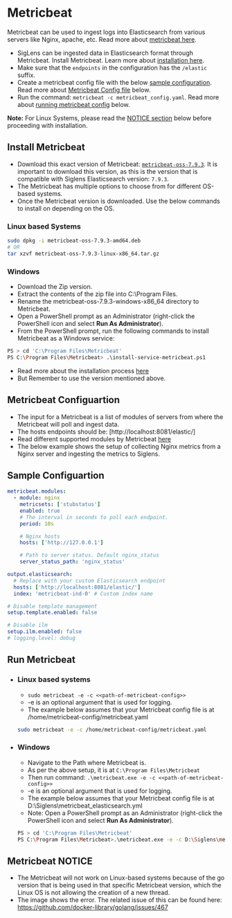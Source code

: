# Metricbeat

Metricbeat can be used to ingest logs into Elasticsearch from various servers like Nginx, apache, etc. Read more about [metricbeat here](https://www.elastic.co/guide/en/beats/metricbeat/7.9/metricbeat-overview.html).

- SigLens can be ingested data in Elasticsearch format through Metricbeat. Install Metricbeat. Learn more about [installation here](#install-metricbeat).
- Make sure that the `endpoints` in the configuration has the `/elastic` suffix.
- Create a metricbeat config file with the below [sample configuration](#sample-configuartion). Read more about [Metricbeat Config file](#metricbeat-configuartion) below.
- Run the command: `metricbeat -c metricbeat_config.yaml`. Read more about [running metricbeat config](#run-metricbeat-config) below.

**Note:** For Linux Systems, please read the [NOTICE section](#metricbeat-notice) below before proceeding with installation.

## Install Metricbeat

- Download this exact version of Metricbeat: [`metricbeat-oss-7.9.3`](https://www.elastic.co/downloads/past-releases/metricbeat-oss-7-9-3). It is important to download this version, as this is the version that is compatible with Siglens Elasticsearch version: `7.9.3`.
- The Metricbeat has multiple options to choose from for different OS-based systems.
- Once the Metricbeat version is downloaded. Use the below commands to install on depending on the OS.

### Linux based Systems

```bash
sudo dpkg -i metricbeat-oss-7.9.3-amd64.deb
# OR
tar xzvf metricbeat-oss-7.9.3-linux-x86_64.tar.gz
```

### Windows

- Download the Zip version.
- Extract the contents of the zip file into C:\Program Files.
- Rename the metricbeat-oss-7.9.3-windows-x86_64 directory to Metricbeat.
- Open a PowerShell prompt as an Administrator (right-click the PowerShell icon and select **Run As Administrator**).
- From the PowerShell prompt, run the following commands to install Metricbeat as a Windows service:

```bash
PS > cd 'C:\Program Files\Metricbeat'
PS C:\Program Files\Metricbeat> .\install-service-metricbeat.ps1
```

- Read more about the installation process [here](https://www.elastic.co/guide/en/beats/metricbeat/7.9/metricbeat-installation-configuration.html)
- But Remember to use the version mentioned above.

## Metricbeat Configuartion

- The input for a Metricbeat is a list of modules of servers from where the Metricbeat will poll and ingest data.
- The hosts endpoints should be: [http://localhost:8081/elastic/]
- Read different supported modules by Metricbeat [here](https://www.elastic.co/guide/en/beats/metricbeat/7.9/metricbeat-modules.html)
- The below example shows the setup of collecting Nginx metrics from a Nginx server and ingesting the metrics to Siglens.

## Sample Configuartion

```yaml
metricbeat.modules:
  - module: nginx
    metricsets: ['stubstatus']
    enabled: true
    # The interval in seconds to poll each endpoint.
    period: 10s

    # Nginx hosts
    hosts: ['http://127.0.0.1']

    # Path to server status. Default nginx_status
    server_status_path: 'nginx_status'

output.elasticsearch:
  # Replace with your custom Elasticsearch endpoint
  hosts: ['http://localhost:8081/elastic/']
  index: 'metricbeat-ind-0' # Custom index name

# Disable template management
setup.template.enabled: false

# Disable ilm
setup.ilm.enabled: false
# logging.level: debug
```

## Run Metricbeat

- ### Linux based systems

  - `sudo metricbeat -e -c <<path-of-metricbeat-config>>`
  - -e is an optional argument that is used for logging.
  - The example below assumes that your Metricbeat config file is at /home/metricbeat-config/metricbeat.yaml

  ```bash
  sudo metricbeat -e -c /home/metricbeat-config/metricbeat.yaml
  ```

- ### Windows

  - Navigate to the Path where Metricbeat is.
  - As per the above setup, it is at `C:\Program Files\Metricbeat`
  - Then run command: `.\metricbeat.exe -e -c <<path-of-metricbeat-config>>`
  - -e is an optional argument that is used for logging.
  - The example below assumes that your Metricbeat config file is at D:\Siglens\metricbeat_elasticsearch.yml
  - Note: Open a PowerShell prompt as an Administrator (right-click the PowerShell icon and select **Run As Administrator**).

  ```bash
  PS > cd 'C:\Program Files\Metricbeat'
  PS C:\Program Files\Metricbeat>.\metricbeat.exe -e -c D:\Siglens\metricbeat_elasticsearch.yml
  ```

## Metricbeat NOTICE

- The Metricbeat will not work on Linux-based systems because of the go version that is being used in that specific Metricbeat version, which the Linux OS is not allowing the creation of a new thread.
- The image shows the error. The related issue of this can be found here: https://github.com/docker-library/golang/issues/467
